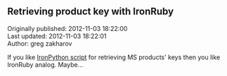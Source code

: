 ## Retrieving product key with IronRuby  
Originally published: 2012-11-03 18:22:00  
Last updated: 2012-11-03 18:22:01  
Author: greg zakharov  
  
If you like [IronPython script](http://code.activestate.com/recipes/578317-product-key/?in=lang-text) for retrieving MS products' keys then you like IronRuby analog. Maybe...